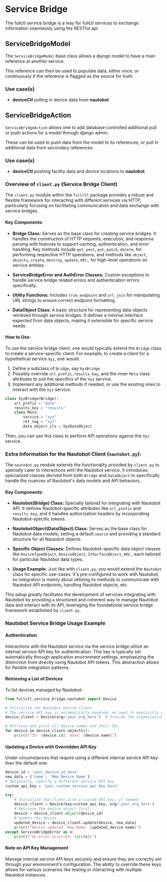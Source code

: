 # Service Bridge

The fullctl service bridge is a way for fullctl services to exchange information seamlessly using the RESTful api.

## ServiceBridgeModel

The `ServiceBridgeModel` base class allows a django model to have a main reference at another service.

This reference can then be used to populate data, either once, or continuously if the reference is flagged as the
source for truth.

### Use case(s)

- **deviceCtl** pulling in device data from **nautobot**

## ServiceBridgeAction

`ServiceBridgeAction` allows one to add database controlled additional pull or push actions for a model through django admin.

These can be used to push data from the model to its references, or pull in additional data from secondary references.

### Use case(s)

- **deviceCtl** pushing facility data and device locations to **nautobot**

### Overview of `client.py` (Service Bridge Client)

The `client.py` module within the `fullctl` package provides a robust and flexible framework for interacting with different services via HTTP, particularly focusing on facilitating communication and data exchange with service bridges.

#### Key Components:

- **Bridge Class:** Serves as the base class for creating service bridges. It handles the construction of HTTP requests, execution, and response parsing with features to support caching, authentication, and error handling. Key methods include `get`, `post`, `put`, `patch`, `delete`, for performing respective HTTP operations, and methods like `object`, `objects`, `create`, `destroy`, `update`, etc., for high-level operations on service entities.
- **ServiceBridgeError and AuthError Classes:** Custom exceptions to handle service bridge related errors and authentication errors specifically.

- **Utility Functions:** Includes `trim_endpoint` and `url_join` for manipulating URL strings to ensure correct endpoint formatting.

- **DataObject Class:** A basic structure for representing data objects retrieved through service bridges. It defines a minimal interface expected from data objects, making it extensible for specific service needs.

#### How to Use:

To use the service bridge client, one would typically extend the `Bridge` class to create a service-specific client. For example, to create a client for a hypothetical service `Xyz`, one would:

1. Define a subclass of `Bridge`, say `XyzBridge`.
2. Possibly override `url_prefix`, `results_key`, and the inner `Meta` class attributes to suit the specifics of the `Xyz` service.
3. Implement any additional methods if needed, or use the existing ones to interact with the `Xyz` service.

```python
class XyzBridge(Bridge):
    url_prefix = "data"
    results_key = "results"
    class Meta:
        service = "xyz"
        ref_tag = "xyz"
        data_object_cls = XyzDataObject
```

Then, you can use this class to perform API operations against the `Xyz` service.

### Extra Information for the Nautobot Client (`nautobot.py`):

The `nautobot.py` module extends the functionality provided by `client.py` to specially cater to interactions with the Nautobot service. It introduces specialized classes derived from both `Bridge` and `DataObject` to specifically handle the nuances of Nautobot's data models and API behaviors.

#### Key Components:

- **Nautobot(Bridge) Class:** Specially tailored for integrating with Nautobot API. It defines Nautobot-specific attributes like `url_prefix` and `results_key`, and it handles authorization headers by incorporating Nautobot-specific tokens.

- **NautobotObject(DataObject) Class:** Serves as the base class for Nautobot data models, setting a default `source` and providing a standard structure for all Nautobot objects.

- **Specific Object Classes:** Defines Nautobot-specific data object classes like `DeviceTypeObject`, `DeviceObject`, `InterfaceObject`, etc., each tailored for particular Nautobot data types.

- **Usage Example:** Just like with `client.py`, you would extend the `Nautobot` class for specific use-cases. It's pre-configured to work with Nautobot, so integration is mainly about utilizing its methods to communicate with Nautobot API endpoints, handling Nautobot objects, etc.

This setup greatly facilitates the development of services integrating with Nautobot by providing a structured and coherent way to manage Nautobot data and interact with its API, leveraging the foundational service bridge framework established by `client.py`.

### Nautobot Service Bridge Usage Example

#### Authentication

Interactions with the Nautobot service via the service bridge utilize an internal service API key for authentication. This key is typically set automatically through application environment settings, emphasizing the distinction from directly using Nautobot API tokens. This abstraction allows for flexible integration patterns.

#### Retrieving a List of Devices

To list devices managed by Nautobot:

```python
from fullctl.service_bridge.nautobot import Device

# Initialize the Nautobot Device client
# The service API key is automatically handled; no need to explicitly provide it here
device_client = Device(org='your_org_here')  # Provide the organization slug

# Retrieve and print all device names and their IDs
for device in device_client.objects():
    print(f"ID: {device.id}, Name: {device.name}")
```

#### Updating a Device with Overridden API Key

Under circumstances that require using a different internal service API key than the default one:

```python
device_id = 'your_device_id_here'
new_data = {'name': 'New Device Name'}
# Optionally, specify a different service API key
custom_api_key = 'your_custom_service_api_key_here'

try:
    # Initialize the client with a custom API key, if needed
    device_client = Device(key=custom_api_key, org='your_org_here')
    # Retrieve the device object first
    device = device_client.object(device_id)
    # Update the device
    updated_device = device_client.update(device, new_data)
    print(f"Device updated. New Name: {updated_device.name}")
except ServiceBridgeError as e:
    print(f"An error occurred: {str(e)}")
```

#### Note on API Key Management

Manage internal service API keys securely and ensure they are correctly set through your environment's configuration. The ability to override these keys allows for various scenarios like testing or interacting with multiple Nautobot instances.

